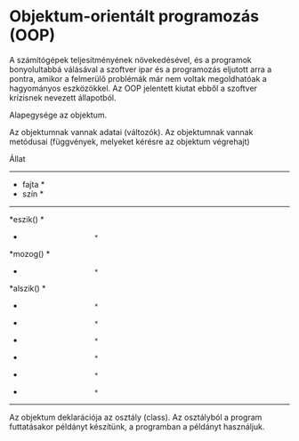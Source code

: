 # Objektum-orientált programozás (OOP)

A számítógépek teljesítményének növekedésével, és a programok bonyolultabbá válásával a szoftver ipar
és a programozás eljutott arra a pontra, amikor a felmerülő problémák már nem voltak megoldhatóak a hagyományos eszközökkel. 
Az OOP jelentett kiutat ebből a szoftver krízisnek nevezett állapotból.

Alapegysége az objektum.

Az objektumnak vannak adatai (változók).
Az objektumnak vannak metódusai (függvények, melyeket kérésre az objektum végrehajt)

Állat
*************************
* fajta                 *
* szín                  *
*************************
*eszik()                *
*                       *
*mozog()                *
*                       *
*alszik()               *
*                       *
*                       *
*                       *      
*                       * 
*                       *
*                       *  
*************************

Az objektum deklarációja az osztály (class). Az osztályból a program futtatásakor példányt készítünk, a programban a példányt használjuk.
